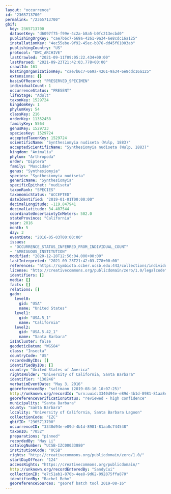 ```yaml
---
layout: "occurrence"
id: "2365713700"
permalink: "/2365713700"
gbif:
  key: 2365713700
  datasetKey: "d6097f75-f99e-4c2a-b8a5-b0fc213ecbd0"
  publishingOrgKey: "cae7b6c7-669a-4261-9a34-6e8cdc16a125"
  installationKey: "4ec55ebe-9f92-45ec-b076-dd45f61003ab"
  publishingCountry: "US"
  protocol: "DWC_ARCHIVE"
  lastCrawled: "2021-09-11T09:05:22.434+00:00"
  lastParsed: "2021-09-23T21:42:03.778+00:00"
  crawlId: 161
  hostingOrganizationKey: "cae7b6c7-669a-4261-9a34-6e8cdc16a125"
  extensions: {}
  basisOfRecord: "PRESERVED_SPECIMEN"
  individualCount: 1
  occurrenceStatus: "PRESENT"
  lifeStage: "Adult"
  taxonKey: 1529724
  kingdomKey: 1
  phylumKey: 54
  classKey: 216
  orderKey: 11352458
  familyKey: 5564
  genusKey: 1529723
  speciesKey: 1529724
  acceptedTaxonKey: 1529724
  scientificName: "Synthesiomyia nudiseta (Wulp, 1883)"
  acceptedScientificName: "Synthesiomyia nudiseta (Wulp, 1883)"
  kingdom: "Animalia"
  phylum: "Arthropoda"
  order: "Diptera"
  family: "Muscidae"
  genus: "Synthesiomyia"
  species: "Synthesiomyia nudiseta"
  genericName: "Synthesiomyia"
  specificEpithet: "nudiseta"
  taxonRank: "SPECIES"
  taxonomicStatus: "ACCEPTED"
  dateIdentified: "2019-01-01T00:00:00"
  decimalLongitude: -119.847941
  decimalLatitude: 34.407544
  coordinateUncertaintyInMeters: 502.0
  stateProvince: "California"
  year: 2016
  month: 5
  day: 3
  eventDate: "2016-05-03T00:00:00"
  issues:
  - "OCCURRENCE_STATUS_INFERRED_FROM_INDIVIDUAL_COUNT"
  - "AMBIGUOUS_INSTITUTION"
  modified: "2020-12-28T12:56:04.000+00:00"
  lastInterpreted: "2021-09-23T21:42:03.778+00:00"
  references: "https://symbiota.ccber.ucsb.edu:443/collections/individual/index.php?occid=130246"
  license: "http://creativecommons.org/publicdomain/zero/1.0/legalcode"
  identifiers: []
  media: []
  facts: []
  relations: []
  gadm:
    level0:
      gid: "USA"
      name: "United States"
    level1:
      gid: "USA.5_1"
      name: "California"
    level2:
      gid: "USA.5.42_1"
      name: "Santa Barbara"
  isInCluster: false
  geodeticDatum: "WGS84"
  class: "Insecta"
  countryCode: "US"
  recordedByIDs: []
  identifiedByIDs: []
  country: "United States of America"
  rightsHolder: "University of California, Santa Barbara"
  identifier: "130246"
  verbatimEventDate: "May 3, 2016"
  georeferencedBy: "seltmann (2019-08-16 10:07:25)"
  http://unknown.org/recordId: "urn:uuid:3340d94e-e89d-4b1d-8981-81aa8c744548"
  georeferenceVerificationStatus: "reviewed - high confidence"
  municipality: "Santa Barbara"
  county: "Santa Barbara"
  locality: "University of California, Santa Barbara Lagoon"
  collectionCode: "IZC"
  gbifID: "2365713700"
  occurrenceID: "3340d94e-e89d-4b1d-8981-81aa8c744548"
  taxonID: "7052"
  preparations: "pinned"
  recordedBy: "May Li"
  catalogNumber: "UCSB-IZC00033880"
  institutionCode: "UCSB"
  rights: "http://creativecommons.org/publicdomain/zero/1.0/"
  startDayOfYear: "124"
  accessRights: "https://creativecommons.org/publicdomain/"
  http://unknown.org/recordEnteredBy: "SandyCui"
  collectionID: "e7c51ab1-870b-4ee8-9d62-092875ffa870"
  identifiedBy: "Rachel Behm"
  georeferenceSources: "georef batch tool 2019-08-16"
---
```


